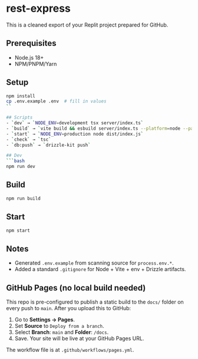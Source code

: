# rest-express

This is a cleaned export of your Replit project prepared for GitHub.

## Prerequisites
- Node.js 18+
- NPM/PNPM/Yarn

## Setup
```bash
npm install
cp .env.example .env  # fill in values
``

## Scripts
- `dev` → `NODE_ENV=development tsx server/index.ts`
- `build` → `vite build && esbuild server/index.ts --platform=node --packages=external --bundle --format=esm --outdir=dist`
- `start` → `NODE_ENV=production node dist/index.js`
- `check` → `tsc`
- `db:push` → `drizzle-kit push`

## Dev
```bash
npm run dev
```

## Build
```bash
npm run build
```

## Start
```bash
npm start
```

## Notes
- Generated `.env.example` from scanning source for `process.env.*`.
- Added a standard `.gitignore` for Node + Vite + env + Drizzle artifacts.

## GitHub Pages (no local build needed)
This repo is pre-configured to publish a static build to the `docs/` folder on every push to `main`.
After you upload this to GitHub:
1. Go to **Settings → Pages**.
2. Set **Source** to `Deploy from a branch`.
3. Select **Branch**: `main` and **Folder**: `/docs`.
4. Save. Your site will be live at your GitHub Pages URL.

The workflow file is at `.github/workflows/pages.yml`.
